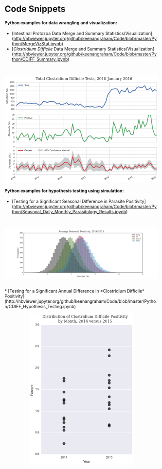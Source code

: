
# Code Snippets 

#### Python examples for data wrangling and visualization:
* [Intestinal Protozoa Data Merge and Summary Statistics/Visualization] (http://nbviewer.jupyter.org/github/keenangraham/Code/blob/master/Python/MergeVizStat.ipynb)
* [*Clostridium Difficile* Data Merge and Summary Statistics/Visualization] (http://nbviewer.jupyter.org/github/keenangraham/Code/blob/master/Python/CDIFF_Summary.ipynb)
<br>
<p align="center">
<a href="http://nbviewer.jupyter.org/github/keenangraham/Code/blob/master/Python/CDIFF_Summary.ipynb"><img src="https://raw.githubusercontent.com/keenangraham/keenangraham.github.io/master/project/results/CDIFFsum.png" align="middle"></a></p>



#### Python examples for hypothesis testing using simulation:
* [Testing for a Significant Seasonal Difference in Parasite Positivity] (http://nbviewer.jupyter.org/github/keenangraham/Code/blob/master/Python/Seasonal_Daily_Monthly_Parasitology_Results.ipynb)
<br>
<p align="center">
<a href="http://nbviewer.jupyter.org/github/keenangraham/Code/blob/master/Python/Seasonal_Daily_Monthly_Parasitology_Results.ipynb"><img src="https://raw.githubusercontent.com/keenangraham/keenangraham.github.io/master/project/results/Seasonal_Positivity.png" align="middle" ></a></p>
<br>
* [Testing for a Significant Annual Difference in *Clostridium Difficile* Positivity] (http://nbviewer.jupyter.org/github/keenangraham/Code/blob/master/Python/CDIFF_Hypothesis_Testing.ipynb)
<br>
<p align="center">
<a href="http://nbviewer.jupyter.org/github/keenangraham/Code/blob/master/Python/CDIFF_Hypothesis_Testing.ipynb">
  <img src="https://raw.githubusercontent.com/keenangraham/keenangraham.github.io/master/project/results/CDiffDiff.png" height="500">
</a>
</p>

